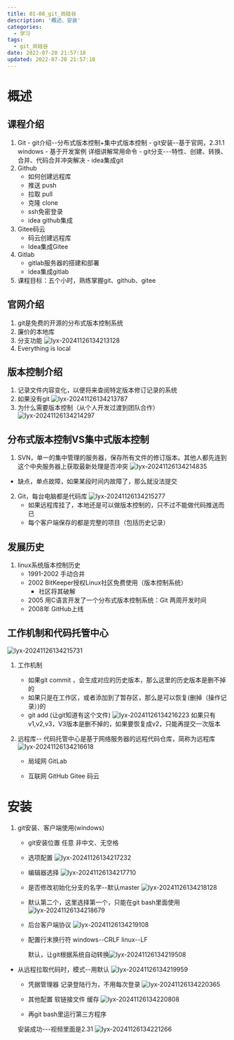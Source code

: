 ```yaml
---
title: 01-08_git_尚硅谷
description: '概述、安装'
categories:
  - 学习
tags:
  - git_尚硅谷
date: 2022-07-20 21:57:18
updated: 2022-07-20 21:57:18
---
```


# 概述

## 课程介绍
   1.  Git
      - git介绍--分布式版本控制+集中式版本控制
      - git安装--基于官网，2.31.1  windows
      - 基于开发案例 详细讲解常用命令
      - git分支---特性、创建、转换、合并、代码合并冲突解决
      - idea集成git
   2. Github
      - 如何创建远程库
      - 推送 push
      - 拉取 pull
      - 克隆 clone
      - ssh免密登录
      - idea github集成
   3. Gitee码云
      - 码云创建远程库
      - Idea集成Gitee
   4. Gitlab
      - gitlab服务器的搭建和部署
      - idea集成gitlab
   5.  课程目标：五个小时，熟练掌握git、github、gitee

## 官网介绍
   1. git是免费的开源的分布式版本控制系统 
   2. 廉价的本地库
   3. 分支功能
      ![lyx-20241126134213128](images/mypost/lyx-20241126134213128.png)
   4. Everything is local

## 版本控制介绍
   1. 记录文件内容变化，以便将来查阅特定版本修订记录的系统
   2. 如果没有git
      ![lyx-20241126134213787](images/mypost/lyx-20241126134213787.png)
   3. 为什么需要版本控制（从个人开发过渡到团队合作）
      ![lyx-20241126134214297](images/mypost/lyx-20241126134214297.png)

## 分布式版本控制VS集中式版本控制
1.  SVN，单一的集中管理的服务器，保存所有文件的修订版本。其他人都先连到这个中央服务器上获取最新处理是否冲突
   ![lyx-20241126134214835](images/mypost/lyx-20241126134214835.png)
   - 缺点，单点故障，如果某段时间内故障了，那么就没法提交
2. Git，每台电脑都是代码库
   ![lyx-20241126134215277](images/mypost/lyx-20241126134215277.png)
   - 如果远程库挂了，本地还是可以做版本控制的，只不过不能做代码推送而已
   - 每个客户端保存的都是完整的项目（包括历史记录）

## 发展历史  

1. linux系统版本控制历史
   - 1991-2002 手动合并
   - 2002 BitKeeper授权Linux社区免费使用（版本控制系统）
     - 社区将其破解
   - 2005 用C语言开发了一个分布式版本控制系统：Git
     两周开发时间
   - 2008年 GitHub上线

## 工作机制和代码托管中心

![lyx-20241126134215731](images/mypost/lyx-20241126134215731.png)

1. 工作机制
   - 如果git commit ，会生成对应的历史版本，那么这里的历史版本是删不掉的
   - 如果只是在工作区，或者添加到了暂存区，那么是可以恢复(删掉（操作记录）)的
   - git add (让git知道有这个文件)
      ![lyx-20241126134216223](images/mypost/lyx-20241126134216223.png)
      如果只有v1,v2,v3，V3版本是删不掉的，如果要恢复成v2，只能再提交一次版本
   
2. 远程库--
   代码托管中心是基于网络服务器的远程代码仓库，简称为远程库
   ![lyx-20241126134216618](images/mypost/lyx-20241126134216618.png)

   - 局域网 GitLab

   - 互联网 GitHub  Gitee 码云

# 安装

1. git安装、客户端使用(windows)

   - git安装位置  任意 非中文、无空格

   - 选项配置
     ![lyx-20241126134217232](images/mypost/lyx-20241126134217232.png)

   - 编辑器选择
     ![lyx-20241126134217710](images/mypost/lyx-20241126134217710.png)

   - 是否修改初始化分支的名字--默认master
     ![lyx-20241126134218128](images/mypost/lyx-20241126134218128.png)

   - 默认第二个，这里选择第一个，只能在git bash里面使用
     ![lyx-20241126134218679](images/mypost/lyx-20241126134218679.png)

   - 后台客户端协议
     ![lyx-20241126134219108](images/mypost/lyx-20241126134219108.png)

   - 配置行末换行符
     windows--CRLF
     linux--LF

     默认，让git根据系统自动转换![lyx-20241126134219508](images/mypost/lyx-20241126134219508.png)
     
 - 从远程拉取代码时，模式--用默认
      ![lyx-20241126134219959](images/mypost/lyx-20241126134219959.png)
   
    - 凭据管理器
      记录登陆行为，不用每次登录
      ![lyx-20241126134220365](images/mypost/lyx-20241126134220365.png)
    
    - 其他配置 软链接文件 缓存
      ![lyx-20241126134220808](images/mypost/lyx-20241126134220808.png)
    
    - 再git bash里运行第三方程序
    
    安装成功---视频里面是2.31
    ![lyx-20241126134221266](images/mypost/lyx-20241126134221266.png)
